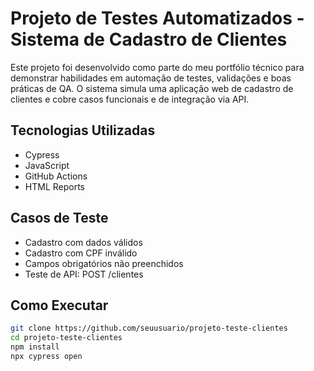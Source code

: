 # Projeto de Testes Automatizados - Sistema de Cadastro de Clientes

Este projeto foi desenvolvido como parte do meu portfólio técnico para demonstrar habilidades em automação de testes, validações e boas práticas de QA. O sistema simula uma aplicação web de cadastro de clientes e cobre casos funcionais e de integração via API.

## Tecnologias Utilizadas
- Cypress
- JavaScript
- GitHub Actions
- HTML Reports

## Casos de Teste
- Cadastro com dados válidos
- Cadastro com CPF inválido
- Campos obrigatórios não preenchidos
- Teste de API: POST /clientes

## Como Executar
```bash
git clone https://github.com/seuusuario/projeto-teste-clientes
cd projeto-teste-clientes
npm install
npx cypress open
